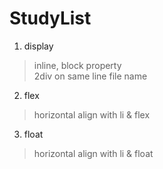 
# StudyList

1. display  
> inline, block property  
> 2div on same line file name

2. flex
> horizontal align with li & flex 

3. float
> horizontal align with li & float 